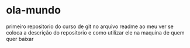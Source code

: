 # ola-mundo
 primeiro repositorio do curso de git
no arquivo readme ao meu ver se coloca a descrição do repositorio e como utilizar ele na maquina de quem quer baixar